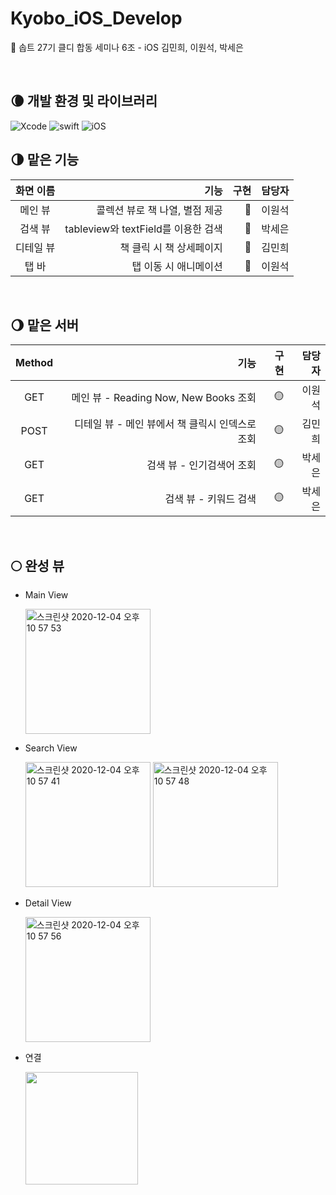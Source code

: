 # Kyobo_iOS_Develop
🌟 솝트 27기 클디 합동 세미나 6조 - iOS 김민희, 이원석, 박세은

<br>

## 🌘 개발 환경 및 라이브러리
![Xcode](https://img.shields.io/badge/Xcode-12.2-blue)
![swift](https://img.shields.io/badge/swift-5.0-green)
![iOS](https://img.shields.io/badge/iOS-14.0-yellow)


## 🌗 맡은 기능

|  화면 이름 | 기능 | 구현 |담당자|
|:--------:|--------:| --------:|--------:|
|메인 뷰|콜렉션 뷰로 책 나열, 별점 제공|🔵|이원석|
|검색 뷰 |tableview와 textField를 이용한 검색|🔵|박세은|
|디테일 뷰|책 클릭 시 책 상세페이지|🔵|김민희|
|탭 바|탭 이동 시 애니메이션|🔵|이원석|

<br>

## 🌖 맡은 서버

|  Method | 기능 | 구현 |담당자|
|:--------:|--------:| --------:|--------:|
|GET|메인 뷰 - Reading Now, New Books 조회|🟡|이원석|
|POST|디테일 뷰 - 메인 뷰에서 책 클릭시 인덱스로 조회|🟡|김민희|
|GET|검색 뷰 - 인기검색어 조회|🟡|박세은|
|GET|검색 뷰 - 키워드 검색|🟡|박세은|

<br>


## 🌕 완성 뷰
- Main View

    <img width="200" alt="스크린샷 2020-12-04 오후 10 57 53" src="https://user-images.githubusercontent.com/51286963/102595444-ef256700-415a-11eb-93ff-a212d9128a65.png">

- Search View

    <img width="200" alt="스크린샷 2020-12-04 오후 10 57 41" src="https://user-images.githubusercontent.com/51286963/102595473-f8aecf00-415a-11eb-9e20-c979272d9de9.png">
    <img width="200" alt="스크린샷 2020-12-04 오후 10 57 48" src="https://user-images.githubusercontent.com/51286963/102595481-fba9bf80-415a-11eb-842e-efb07ef34947.png">

- Detail View

    <img width="200" alt="스크린샷 2020-12-04 오후 10 57 56" src="https://user-images.githubusercontent.com/51286963/102595463-f51b4800-415a-11eb-8166-174ad5cb4fcd.png">

- 연결

    <img src = './wow.gif' width = '180'/>
